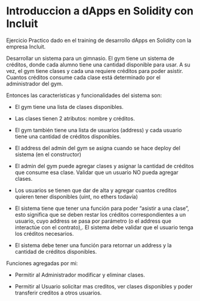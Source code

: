 # Introduccion a dApps en Solidity con Incluit

Ejercicio Practico dado en el training de desarrollo dApps en Solidity con la empresa Incluit.

Desarrollar un sistema para un gimnasio. El gym tiene un sistema de créditos, donde cada alumno tiene una cantidad disponible para usar. A su vez, el gym tiene clases y cada una requiere créditos para poder asistir. Cuantos créditos consume cada clase está determinado por el administrador del gym.

Entonces las características y funcionalidades del sistema son:

- El gym tiene una lista de clases disponibles.

- Las clases tienen 2 atributos: nombre y créditos.

- El gym también tiene una lista de usuarios (address) y cada usuario tiene una cantidad de créditos disponibles.

- El address del admin del gym se asigna cuando se hace deploy del sistema (en el constructor)

- El admin del gym puede agregar clases y asignar la cantidad de créditos que consume esa clase. Validar que un usuario NO pueda agregar clases.

- Los usuarios se tienen que dar de alta y agregar cuantos creditos quieren tener disponibles (uint, no ethers todavía)

- El sistema tiene que tener una función para poder “asistir a una clase”, esto significa que se deben restar los créditos correspondientes a un usuario, cuyo address se pasa por parámetro (o el address que interactúe con el contrato),. El sistema debe validar que el usuario tenga los créditos necesarios.

- El sistema debe tener una función para retornar un address y la cantidad de créditos disponibles. 

Funciones agregadas por mi:

- Permitir al Administrador modificar y eliminar clases.

- Permitir al Usuario solicitar mas creditos, ver clases disponibles y poder transferir creditos a otros usuarios.